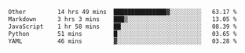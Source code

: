 <!--START_SECTION:waka-->

```txt
Other         14 hrs 49 mins  ███████████████▓░░░░░░░░░   63.17 %
Markdown      3 hrs 3 mins    ███▒░░░░░░░░░░░░░░░░░░░░░   13.05 %
JavaScript    1 hr 58 mins    ██░░░░░░░░░░░░░░░░░░░░░░░   08.39 %
Python        51 mins         █░░░░░░░░░░░░░░░░░░░░░░░░   03.65 %
YAML          46 mins         ▓░░░░░░░░░░░░░░░░░░░░░░░░   03.28 %
```

<!--END_SECTION:waka--> 
 
